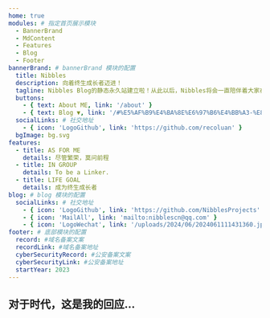 ```yaml
---
home: true
modules: # 指定首页展示模块
  - BannerBrand
  - MdContent
  - Features
  - Blog
  - Footer
bannerBrand: # bannerBrand 模块的配置
  title: Nibbles 
  description: 向着终生成长者迈进！ 
  tagline: Nibbles Blog的静态永久站建立啦！从此以后，Nibbles将会一直陪伴着大家在学习各种技术的道路上~ 让我们共同繁荣，技术宅改变世界！
  buttons:
    - { text: About ME, link: '/about' }
    - { text: Blog ▼, link: '/#%E5%AF%B9%E4%BA%8E%E6%97%B6%E4%BB%A3-%E8%BF%99%E6%98%AF%E6%88%91%E7%9A%84%E5%9B%9E%E5%BA%94', type: 'plain' }
  socialLinks: # 社交地址
    - { icon: 'LogoGithub', link: 'https://github.com/recoluan' }
  bgImage: bg.svg
features:
  - title: AS FOR ME
    details: 尽管繁荣，莫问前程
  - title: IN GROUP
    details: To be a Linker.
  - title: LIFE GOAL
    details: 成为终生成长者
blog: # blog 模块的配置
  socialLinks: # 社交地址
    - { icon: 'LogoGithub', link: 'https://github.com/NibblesProjects' }
    - { icon: 'MailAll', link: 'mailto:nibblescn@qq.com' }
    - { icon: 'LogoWechat', link: '/uploads/2024/06/2024061111431360.jpg'}
footer: # 底部模块的配置
  record: #域名备案文案
  recordLink: #域名备案地址
  cyberSecurityRecord: #公安备案文案
  cyberSecurityLink: #公安备案地址
  startYear: 2023
---
```


## 对于时代，这是我的回应...
